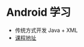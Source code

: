 # Android 学习
- 传统方式开发 Java + XML
- [课程地址](https://www.bilibili.com/video/BV1Zg411D7d9?spm_id_from=333.788.player.switch&vd_source=f458c1eee0681398e34c98111bfe9096&p=61)  
